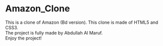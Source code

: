 # Amazon_Clone
This is a clone of Amazon (Bd version). 
This clone is made of HTML5 and CSS3.<br>
The project is fully made by Abdullah Al Maruf.<br>
Enjoy the project!
